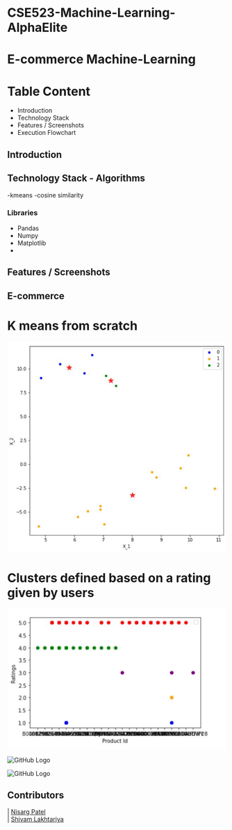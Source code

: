 # CSE523-Machine-Learning-AlphaElite


# E-commerce Machine-Learning


# Table Content
- Introduction
- Technology Stack
- Features / Screenshots
- Execution Flowchart

## Introduction


## Technology Stack - Algorithms

-kmeans
-cosine similarity

### Libraries
- Pandas
- Numpy
- Matplotlib
-

## Features / Screenshots

## E-commerce 
# K means from scratch
![GitHub Logo](https://github.com/Nisargpatel16/CSE523-Machine-Learning-AlphaElite/blob/main/Photos/scratch.JPG)

# Clusters defined based on a rating given by users
![GitHub Logo](https://github.com/Nisargpatel16/CSE523-Machine-Learning-AlphaElite/blob/main/Photos/ratingwithproductidcluster.JPG)


![GitHub Logo](https://github.com/shivamlakhtariya/TV_show_analysis/blob/main/Result/6%20top%20imdb.JPG)

![GitHub Logo](https://github.com/shivamlakhtariya/TV_show_analysis/blob/main/Result/8%20all%20show.JPG)


## Contributors

| [Nisarg Patel](https://github.com/Nisargpatel16)                                                                                                            
| [Shivam Lakhtariya](https://github.com/shivamlakhtariya)
